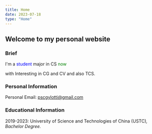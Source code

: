 ```yaml
---
title: Home
date: 2023-07-18
type: "Home"
---
```


## Welcome to my personal website

### Brief

I'm a <span style="color:blue">student</span> major in CS <span style="color:green" title="Year 2023">now</span>

with Interesting in CG and CV and also TCS.

### Personal Information

Personal Email: <a href="mailto:pscgylotti@gmail.com">pscgylotti@gmail.com</a>

### Educational Information

2019-2023: University of Science and Technologies of China (USTC)<a href="https://www.ustc.edu.cn"><i class="fal fa-university" /></a>, Bachelor Degree.
